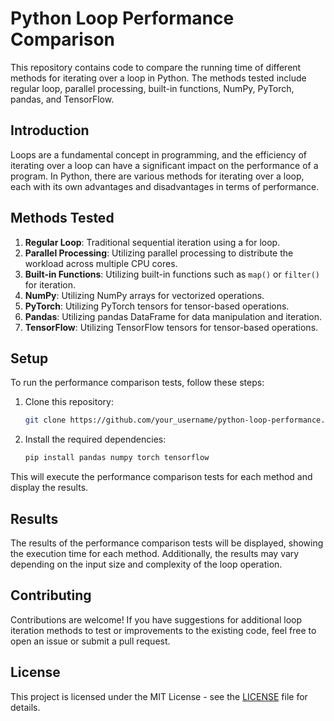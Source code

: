 # Python Loop Performance Comparison

This repository contains code to compare the running time of different methods for iterating over a loop in Python. The methods tested include regular loop, parallel processing, built-in functions, NumPy, PyTorch, pandas, and TensorFlow.

## Introduction

Loops are a fundamental concept in programming, and the efficiency of iterating over a loop can have a significant impact on the performance of a program. In Python, there are various methods for iterating over a loop, each with its own advantages and disadvantages in terms of performance.

## Methods Tested

1. **Regular Loop**: Traditional sequential iteration using a for loop.
2. **Parallel Processing**: Utilizing parallel processing to distribute the workload across multiple CPU cores.
3. **Built-in Functions**: Utilizing built-in functions such as `map()` or `filter()` for iteration.
4. **NumPy**: Utilizing NumPy arrays for vectorized operations.
5. **PyTorch**: Utilizing PyTorch tensors for tensor-based operations.
6. **Pandas**: Utilizing pandas DataFrame for data manipulation and iteration.
7. **TensorFlow**: Utilizing TensorFlow tensors for tensor-based operations.

## Setup

To run the performance comparison tests, follow these steps:

1. Clone this repository:

   ```bash
   git clone https://github.com/your_username/python-loop-performance.git
   ```

2. Install the required dependencies:

   ```bash
   pip install pandas numpy torch tensorflow
   ```

This will execute the performance comparison tests for each method and display the results.

## Results

The results of the performance comparison tests will be displayed, showing the execution time for each method. Additionally, the results may vary depending on the input size and complexity of the loop operation.

## Contributing

Contributions are welcome! If you have suggestions for additional loop iteration methods to test or improvements to the existing code, feel free to open an issue or submit a pull request.

## License

This project is licensed under the MIT License - see the [LICENSE](LICENSE) file for details.

